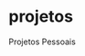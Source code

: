 # projetos
 Projetos Pessoais

 <a href="https://rafaelhissa333.github.io/projetos/pagina_login/index.html"></a>
